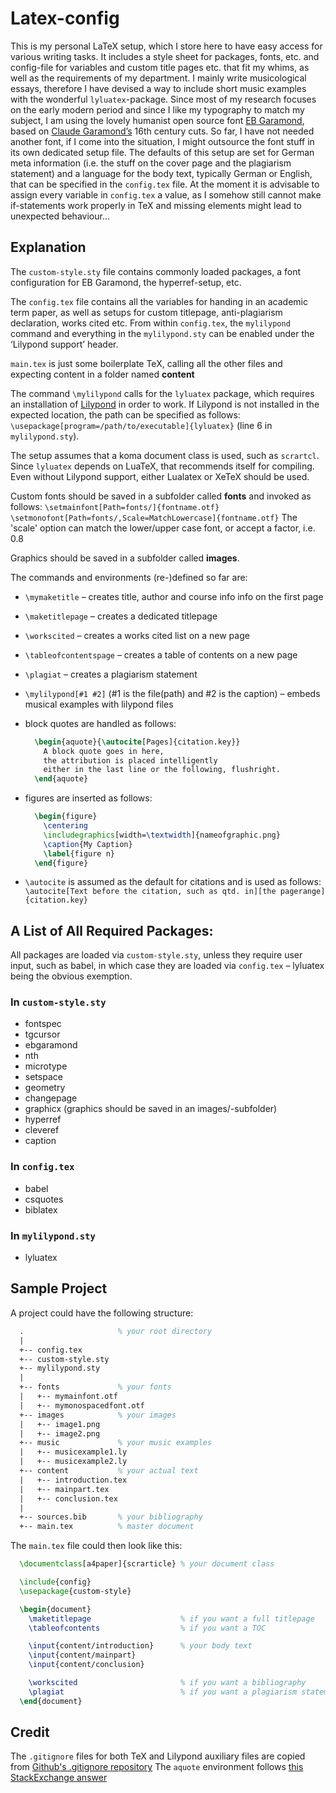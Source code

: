 # Latex-config
This is my personal LaTeX setup, which I store here to have easy access for various writing tasks.
It includes a style sheet for packages, fonts, etc. and config-file for variables and custom title pages etc. that fit my whims, as well as the requirements of my department.
I mainly write musicological essays, therefore I have devised a way to include short music examples with the wonderful `lyluatex`-package. 
Since most of my research focuses on the early modern period and since I like my typography to match my subject, I am using the lovely humanist open source font [EB Garamond](http://www.georgduffner.at/ebgaramond/index.html), based on [Claude Garamond’s](https://en.wikipedia.org/wiki/Claude_Garamond) 16th century cuts. 
So far, I have not needed another font, if I come into the situation, I might outsource the font stuff in its own dedicated setup file.
The defaults of this setup are set for German meta information (i.e. the stuff on the cover page and the plagiarism statement) and a language for the body text, typically German or English, that can be specified in the `config.tex` file.
At the moment it is advisable to assign every variable in `config.tex` a value, as I somehow still cannot make if-statements work properly in TeX and missing elements might lead to unexpected behaviour…

## Explanation 
The `custom-style.sty` file contains commonly loaded packages, a font configuration for EB Garamond, the hyperref-setup, etc.

The `config.tex` file contains all the variables for handing in an academic term paper, as well as setups for custom titlepage, anti-plagiarism declaration, works cited etc. From within `config.tex`, the `mylilypond` command and everything in the `mylilypond.sty` can be enabled under the ‘Lilypond support’ header.

`main.tex` is just some boilerplate TeX, calling all the other files and expecting content in a folder named **content**

The command `\mylilypond` calls for the `lyluatex` package, which requires an installation of [Lilypond](https://lilypond.org/) in order to work. If Lilypond is not installed in the expected location, the path can be specified as follows: `\usepackage[program=/path/to/executable]{lyluatex}` (line 6 in `mylilypond.sty`).

The setup assumes that a koma document class is used, such as `scrartcl`. Since `lyluatex` depends on LuaTeX, that recommends itself for compiling. Even without Lilypond support, either Lualatex or XeTeX should be used.

Custom fonts should be saved in a subfolder called **fonts** and invoked as follows: `\setmainfont[Path=fonts/]{fontname.otf}`
`\setmonofont[Path=fonts/,Scale=MatchLowercase]{fontname.otf}`
The 'scale' option can match the lower/upper case font, or accept a factor, i.e. 0.8

Graphics should be saved in a subfolder called **images**.

The commands and environments (re-)defined so far are:
- `\mymaketitle` – creates title, author and course info info on the first page
- `\maketitlepage` – creates a dedicated titlepage
- `\workscited` – creates a works cited list on a new page
- `\tableofcontentspage` – creates a table of contents on a new page
- `\plagiat` – creates a plagiarism statement
- `\mylilypond[#1 #2]` (#1 is the file(path) and #2 is the caption) – embeds musical examples with lilypond files
- block quotes are handled as follows:

    ```tex
      \begin{aquote}{\autocite[Pages]{citation.key}}
        A block quote goes in here,
        the attribution is placed intelligently
        either in the last line or the following, flushright.
      \end{aquote}
    ```
- figures are inserted as follows:

    ```tex
      \begin{figure}
        \centering
      	\includegraphics[width=\textwidth]{nameofgraphic.png}
      	\caption{My Caption}
      	\label{figure n}
      \end{figure}
    ```
- `\autocite` is assumed as the default for citations and is used as follows: `\autocite[Text before the citation, such as qtd. in][the pagerange]{citation.key}`

## A List of All Required Packages:
All packages are loaded via `custom-style.sty`, unless they require user input, such as babel, in which case they are loaded via `config.tex` – lyluatex being the obvious exemption.
### In `custom-style.sty`
- fontspec
- tgcursor
- ebgaramond
- nth
- microtype
- setspace
- geometry
- changepage
- graphicx (graphics should be saved in an images/-subfolder)
- hyperref
- cleveref
- caption

### In `config.tex`
- babel
- csquotes
- biblatex

### In `mylilypond.sty`
- lyluatex

## Sample Project

A project could have the following structure:

  ```tex
    .                     % your root directory
    |
    +-- config.tex
    +-- custom-style.sty
    +-- mylilypond.sty
    |
    +-- fonts             % your fonts
    |   +-- mymainfont.otf
    |   +-- mymonospacedfont.otf
    +-- images            % your images
    |   +-- image1.png
    |   +-- image2.png
    +-- music             % your music examples
    |   +-- musicexample1.ly
    |   +-- musicexample2.ly
    +-- content           % your actual text
    |   +-- introduction.tex
    |   +-- mainpart.tex
    |   +-- conclusion.tex
    |
    +-- sources.bib       % your bibliography
    +-- main.tex          % master document
  ```

The `main.tex` file could then look like this:

  ```tex
    \documentclass[a4paper]{scrarticle} % your document class

    \include{config}
    \usepackage{custom-style}

    \begin{document}
      \maketitlepage                    % if you want a full titlepage
      \tableofcontents                  % if you want a TOC

      \input{content/introduction}      % your body text
      \input{content/mainpart}
      \input{content/conclusion}

      \workscited                       % if you want a bibliography
      \plagiat                          % if you want a plagiarism statement
    \end{document}
  ```
## Credit
The `.gitignore` files for both TeX and Lilypond auxiliary files are copied from [Github's .gitignore repository](https://github.com/github/gitignore)
The `aquote` environment follows [this StackExchange answer](https://tex.stackexchange.com/a/13761)

